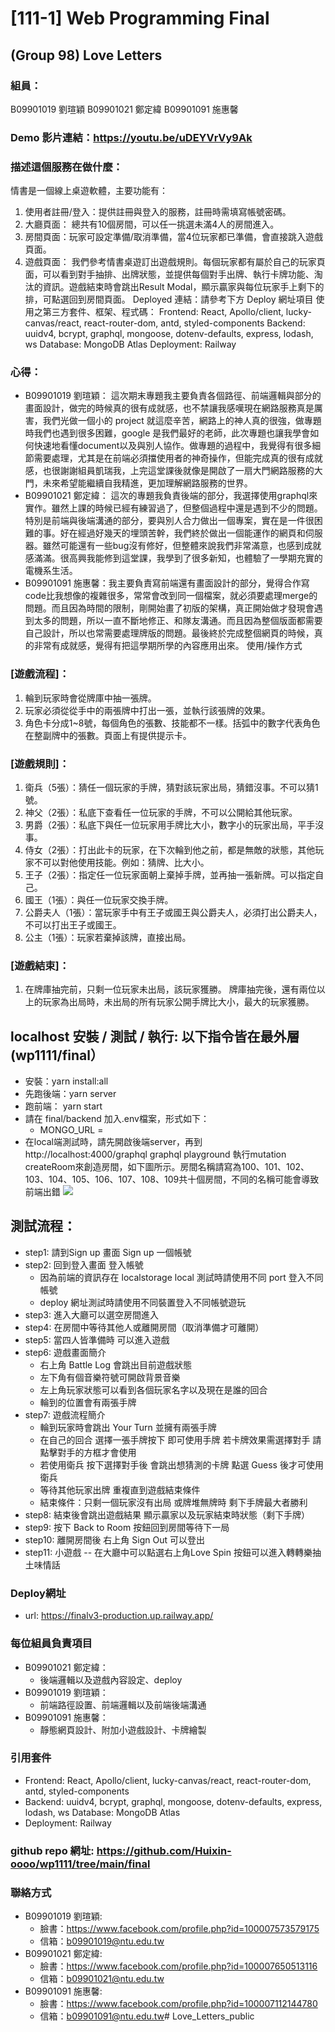# [111-1] Web Programming Final
## (Group 98) Love Letters
### 組員：
B09901019 劉瑄穎
B09901021 鄭定緯
B09901091 施惠馨
### Demo 影片連結：https://youtu.be/uDEYVrVy9Ak
### 描述這個服務在做什麼：
情書是一個線上桌遊軟體，主要功能有：
1. 使用者註冊/登入：提供註冊與登入的服務，註冊時需填寫帳號密碼。
2. 大廳頁面： 總共有10個房間，可以任一挑選未滿4人的房間進入。
3. 房間頁面：玩家可設定準備/取消準備，當4位玩家都已準備，會直接跳入遊戲頁面。
4. 遊戲頁面： 我們參考情書桌遊訂出遊戲規則。每個玩家都有屬於自己的玩家頁面，可以看到對手抽排、出牌狀態，並提供每個對手出牌、執行卡牌功能、淘汰的資訊。遊戲結束時會跳出Result Modal，顯示贏家與每位玩家手上剩下的排，可點選回到房間頁面。
Deployed 連結：請參考下方 Deploy 網址項目
使用之第三方套件、框架、程式碼：
Frontend: React, Apollo/client, lucky-canvas/react, react-router-dom, antd, styled-components
Backend: uuidv4, bcrypt, graphql, mongoose, dotenv-defaults, express, lodash, ws
Database: MongoDB Atlas
Deployment: Railway
### 心得：
* B09901019 劉瑄穎：
這次期末專題我主要負責各個路徑、前端邏輯與部分的畫面設計，做完的時候真的很有成就感，也不禁讓我感嘆現在網路服務真是厲害，我們光做一個小的 project 就這麼辛苦，網路上的神人真的很強，做專題時我們也遇到很多困難，google 是我們最好的老師，此次專題也讓我學會如何快速地看懂document以及與別人協作。做專題的過程中，我覺得有很多細節需要處理，尤其是在前端必須擋使用者的神奇操作，但能完成真的很有成就感，也很謝謝組員凱瑞我，上完這堂課後就像是開啟了一扇大門網路服務的大門，未來希望能繼續自我精進，更加理解網路服務的世界。
* B09901021 鄭定緯：
這次的專題我負責後端的部分，我選擇使用graphql來實作。雖然上課的時候已經有練習過了，但整個過程中還是遇到不少的問題。特別是前端與後端溝通的部分，要與別人合力做出一個專案，實在是一件很困難的事。好在經過好幾天的埋頭苦幹，我們終於做出一個能運作的網頁和伺服器。雖然可能還有一些bug沒有修好，但整體來說我們非常滿意，也感到成就感滿滿。很高興我能修到這堂課，我學到了很多新知，也體驗了一學期充實的電機系生活。
* B09901091 施惠馨：我主要負責寫前端還有畫面設計的部分，覺得合作寫code比我想像的複雜很多，常常會改到同一個檔案，就必須要處理merge的問題。而且因為時間的限制，剛開始畫了初版的架構，真正開始做才發現會遇到太多的問題，所以一直不斷地修正、和隊友溝通。而且因為整個版面都需要自己設計，所以也常需要處理牌版的問題。最後終於完成整個網頁的時候，真的非常有成就感，覺得有把這學期所學的內容應用出來。
使用/操作方式
### [遊戲流程]：
1. 輪到玩家時會從牌庫中抽一張牌。
2. 玩家必須從從手中的兩張牌中打出一張，並執行該張牌的效果。
3. 角色卡分成1~8號，每個角色的張數、技能都不一樣。括弧中的數字代表角色在整副牌中的張數。頁面上有提供提示卡。
### [遊戲規則]：
1. 衛兵（5張）：猜任一個玩家的手牌，猜對該玩家出局，猜錯沒事。不可以猜1號。
2. 神父（2張）：私底下查看任一位玩家的手牌，不可以公開給其他玩家。
3. 男爵（2張）：私底下與任一位玩家用手牌比大小，數字小的玩家出局，平手沒事。
4. 侍女（2張）：打出此卡的玩家，在下次輪到他之前，都是無敵的狀態，其他玩家不可以對他使用技能。例如：猜牌、比大小。
5. 王子（2張）：指定任一位玩家面朝上棄掉手牌，並再抽一張新牌。可以指定自己。
6. 國王（1張）：與任一位玩家交換手牌。
7. 公爵夫人（1張）：當玩家手中有王子或國王與公爵夫人，必須打出公爵夫人，不可以打出王子或國王。
8. 公主（1張）：玩家若棄掉該牌，直接出局。
### [遊戲結束]：
1. 在牌庫抽完前，只剩一位玩家未出局，該玩家獲勝。
牌庫抽完後，還有兩位以上的玩家為出局時，未出局的所有玩家公開手牌比大小，最大的玩家獲勝。

## localhost 安裝 / 測試 / 執行: 以下指令皆在最外層(wp1111/final）
  - 安裝：yarn install:all 
  - 先跑後端：yarn server
  - 跑前端： yarn start
  - 請在 final/backend 加入.env檔案，形式如下：
      - MONGO_URL = 
  - 在local端測試時，請先開啟後端server，再到 http://localhost:4000/graphql
  graphql playground 執行mutation createRoom來創造房間，如下圖所示。房間名稱請寫為100、101、102、103、104、105、106、107、108、109共十個房間，不同的名稱可能會導致前端出錯
  ![](https://i.imgur.com/7fJZv0w.png)

## 測試流程：
 - step1: 請到Sign up 畫面 Sign up 一個帳號
 - step2: 回到登入畫面 登入帳號 
    - 因為前端的資訊存在 localstorage local 測試時請使用不同 port 登入不同帳號
    - deploy 網址測試時請使用不同裝置登入不同帳號遊玩
 - step3: 進入大廳可以選空房間進入
 - step4: 在房間中等待其他人或離開房間（取消準備才可離開）
 - step5: 當四人皆準備時 可以進入遊戲
 - step6: 遊戲畫面簡介
    - 右上角 Battle Log 會跳出目前遊戲狀態
    - 左下角有個音樂符號可開啟背景音樂
    - 左上角玩家狀態可以看到各個玩家名字以及現在是誰的回合
    - 輪到的位置會有兩張手牌
 - step7: 遊戲流程簡介
    - 輪到玩家時會跳出 Your Turn 並擁有兩張手牌
    - 在自己的回合 選擇一張手牌按下 即可使用手牌 若卡牌效果需選擇對手 請點擊對手的方框才會使用
    - 若使用衛兵 按下選擇對手後 會跳出想猜測的卡牌 點選 Guess 後才可使用衛兵
    - 等待其他玩家出牌 重複直到遊戲結束條件
    - 結束條件：只剩一個玩家沒有出局 或牌堆無牌時 剩下手牌最大者勝利
 - step8: 結束後會跳出遊戲結果 顯示贏家以及玩家結束時狀態（剩下手牌）
 - step9: 按下 Back to Room 按鈕回到房間等待下一局
 - step10: 離開房間後 右上角 Sign Out 可以登出
 - step11: 小遊戲 -- 在大廳中可以點選右上角Love Spin 按鈕可以進入轉轉樂抽土味情話

### Deploy網址
* url: https://finalv3-production.up.railway.app/

### 每位組員負責項目 
* B09901021 鄭定緯：
  - 後端邏輯以及遊戲內容設定、deploy
* B09901019 劉瑄穎：
  - 前端路徑設置、前端邏輯以及前端後端溝通
* B09901091 施惠馨：
  - 靜態網頁設計、附加小遊戲設計、卡牌繪製

### 引用套件
* Frontend: 
React, Apollo/client, lucky-canvas/react, react-router-dom, antd, styled-components
* Backend: 
uuidv4, bcrypt, graphql, mongoose, dotenv-defaults, express, lodash, ws
Database: MongoDB Atlas
* Deployment: Railway

### github repo 網址: https://github.com/Huixin-oooo/wp1111/tree/main/final

### 聯絡方式
* B09901019 劉瑄穎:
  - 臉書：https://www.facebook.com/profile.php?id=100007573579175
  - 信箱：b09901019@ntu.edu.tw
* B09901021 鄭定緯:
  - 臉書：https://www.facebook.com/profile.php?id=100007650513116
  - 信箱：b09901021@ntu.edu.tw
* B09901091 施惠馨:
  - 臉書：https://www.facebook.com/profile.php?id=100007112144780
  - 信箱：b09901091@ntu.edu.tw# Love_Letters_public
